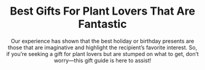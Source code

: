---
layout: post
title: Best Gifts For Plant Lovers That Are Fantastic
subtitle: Our experience has shown that the best holiday or birthday presents are those that are imaginative and highlight the recipient’s favorite interest. So, if you’re seeking a gift for plant lovers but are stumped on what to get, don’t worry—this gift guide is here to assist!
header-img: "img/post/2023/09/copied/medium_Gifts_for_plant_lovers_d71751b4f0.jpg"
header-style: text
permalink: "/gifts-for-plant-lovers/"
catalog: true
tags:
  - Recipients 
  - Men
--- 